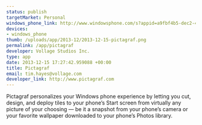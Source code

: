 ```yaml
--- 
status: publish
targetMarket: Personal
windows_phone_link: http://www.windowsphone.com/s?appid=a9fbf4b5-dec2-4091-9937-b859a943d5d1
devices: 
- windows_phone
thumb: /uploads/app/2013-12/2013-12-15-pictagraf.png
permalink: /app/pictagraf
developer: Vollage Studios Inc.
type: app
date: 2013-12-15 17:27:42.959088 +00:00
title: Pictagraf
email: tim.hayes@vollage.com
developer_link: http://www.pictagraf.com
---
```


Pictagraf personalizes your Windows phone experience by letting you cut, design, and deploy tiles to your phone’s Start screen from virtually any picture of your choosing — be it a snapshot from your phone’s camera or your favorite wallpaper downloaded to your phone’s Photos library.
